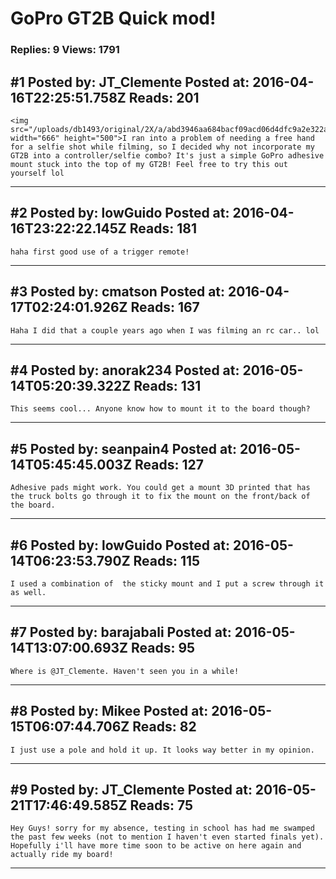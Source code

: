 # GoPro GT2B Quick mod!

### Replies: 9 Views: 1791

## \#1 Posted by: JT_Clemente Posted at: 2016-04-16T22:25:51.758Z Reads: 201

```
<img src="/uploads/db1493/original/2X/a/abd3946aa684bacf09acd06d4dfc9a2e322a83b8.jpeg" width="666" height="500">I ran into a problem of needing a free hand for a selfie shot while filming, so I decided why not incorporate my GT2B into a controller/selfie combo? It's just a simple GoPro adhesive mount stuck into the top of my GT2B! Feel free to try this out yourself lol
```

---
## \#2 Posted by: lowGuido Posted at: 2016-04-16T23:22:22.145Z Reads: 181

```
haha first good use of a trigger remote!
```

---
## \#3 Posted by: cmatson Posted at: 2016-04-17T02:24:01.926Z Reads: 167

```
Haha I did that a couple years ago when I was filming an rc car.. lol
```

---
## \#4 Posted by: anorak234 Posted at: 2016-05-14T05:20:39.322Z Reads: 131

```
This seems cool... Anyone know how to mount it to the board though?
```

---
## \#5 Posted by: seanpain4 Posted at: 2016-05-14T05:45:45.003Z Reads: 127

```
Adhesive pads might work. You could get a mount 3D printed that has the truck bolts go through it to fix the mount on the front/back of the board.
```

---
## \#6 Posted by: lowGuido Posted at: 2016-05-14T06:23:53.790Z Reads: 115

```
I used a combination of  the sticky mount and I put a screw through it as well.
```

---
## \#7 Posted by: barajabali Posted at: 2016-05-14T13:07:00.693Z Reads: 95

```
Where is @JT_Clemente. Haven't seen you in a while!
```

---
## \#8 Posted by: Mikee Posted at: 2016-05-15T06:07:44.706Z Reads: 82

```
I just use a pole and hold it up. It looks way better in my opinion.
```

---
## \#9 Posted by: JT_Clemente Posted at: 2016-05-21T17:46:49.585Z Reads: 75

```
Hey Guys! sorry for my absence, testing in school has had me swamped the past few weeks (not to mention I haven't even started finals yet). Hopefully i'll have more time soon to be active on here again and actually ride my board!
```

---
